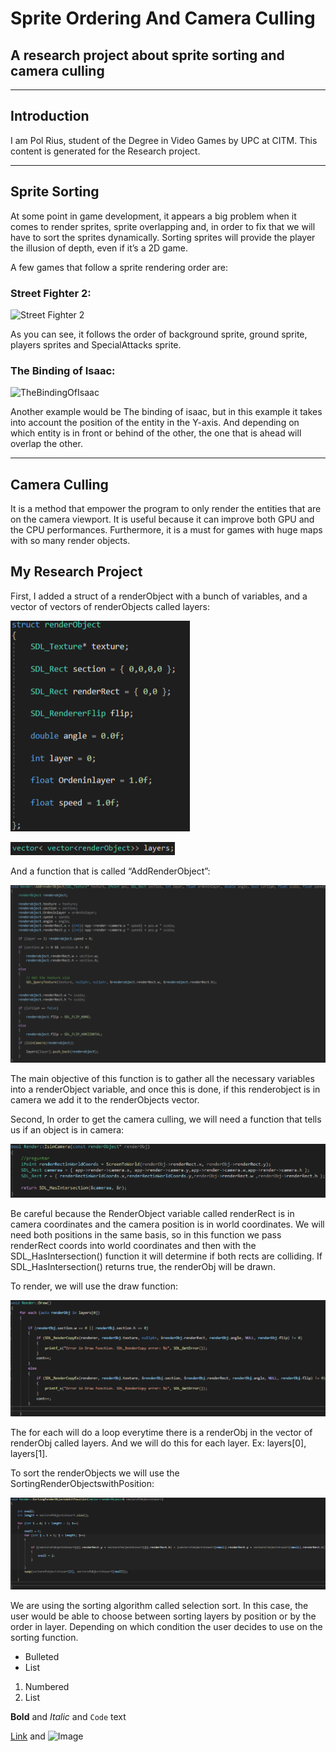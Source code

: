 # Sprite Ordering And Camera Culling

## A research project about sprite sorting and camera culling
***

## Introduction

I am Pol Rius, student of the Degree in Video Games by UPC at CITM. This content is generated for the Research project.

***

## Sprite Sorting

At some point in game development, it appears a big problem when it comes to render sprites, sprite overlapping and, in order to fix that we will have to sort the sprites dynamically.
Sorting sprites will provide the player the illusion of depth, even if it’s a 2D game.

A few games that follow a sprite rendering order are:

### Street Fighter 2:
![Street Fighter 2](https://img.redbull.com/images/c_limit,w_1500,h_1000,f_auto,q_auto/redbullcom/2017/05/26/8e9df911-f4d9-48c0-81cf-a7f1a3a01b9a/ultra-street-fighter-2-nintendo-switch)

As you can see, it follows the order of background sprite, ground sprite, players sprites and SpecialAttacks sprite.

### The Binding of Isaac:

![TheBindingOfIsaac](https://image.noelshack.com/fichiers-sm/2015/26/1435235106-647-noelshack-capture-d-ecran.gif)

Another example would be The binding of isaac, but in this example it takes into account the position of the entity in the Y-axis. And depending on which entity is in front or behind of the other, the one that is ahead will overlap the other. 
***

## Camera Culling

It is a method that empower the program to only render the entities that are on the camera viewport. It is useful because it can improve both GPU and the CPU performances. 
Furthermore, it is a must for games with huge maps with so many render objects.

## My Research Project

First, I added a struct of a renderObject with a bunch of variables, and a vector of vectors of renderObjects called layers:

![RenderObject](https://raw.githubusercontent.com/Loproxi/Sprite-Ordering--Camera-culling/gh-pages/StructRenderObject.png)

![VectorLayers](https://raw.githubusercontent.com/Loproxi/Sprite-Ordering--Camera-culling/gh-pages/Vectorlayers.png)

And  a function that is called “AddRenderObject”:

![AddRenderObject](https://raw.githubusercontent.com/Loproxi/Sprite-Ordering--Camera-culling/gh-pages/AddRenderObject.png)

The main objective of this function is to gather all the necessary variables into a renderObject variable, and once this is done, if this renderobject is in camera we add it to the renderObjects vector.

Second, In order to get the camera culling, we will need a function that tells us if an object is in camera:

![IsInCamera](https://raw.githubusercontent.com/Loproxi/Sprite-Ordering--Camera-culling/gh-pages/IsInCamera.png)

Be careful because the RenderObject variable called renderRect is in camera coordinates and the camera position is in world coordinates. We will need both positions in the same basis,  so in this function we pass renderRect coords into world coordinates and then with the SDL_HasIntersection() function it will determine if both rects are colliding. 
If SDL_HasIntersection() returns true, the renderObj will be drawn.

To render, we will use the draw function:

![Draw](https://raw.githubusercontent.com/Loproxi/Sprite-Ordering--Camera-culling/gh-pages/Draw.png)

The for each will do a loop everytime there is a renderObj in the vector of renderObj called layers. And we will do this for each layer. Ex: layers[0], layers[1].
 
To sort the renderObjects we will use the SortingRenderObjectswithPosition:

![SortingRenderObjects](https://raw.githubusercontent.com/Loproxi/Sprite-Ordering--Camera-culling/gh-pages/SortingRenderObject.png)

We are using the sorting algorithm called selection sort.
In this case, the user would be able to choose between sorting layers by position or by the order in layer. 
Depending on which condition the user decides to use on the sorting function.




- Bulleted
- List

1. Numbered
2. List

**Bold** and _Italic_ and `Code` text

[Link](url) and ![Image](src)
